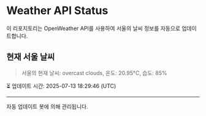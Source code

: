 
# Weather API Status

이 리포지토리는 OpenWeather API를 사용하여 서울의 날씨 정보를 자동으로 업데이트합니다.

## 현재 서울 날씨
> 서울의 현재 날씨: overcast clouds, 온도: 20.95°C, 습도: 85%

⏳ 업데이트 시간: 2025-07-13 18:29:46 (UTC)

---
자동 업데이트 봇에 의해 관리됩니다.
